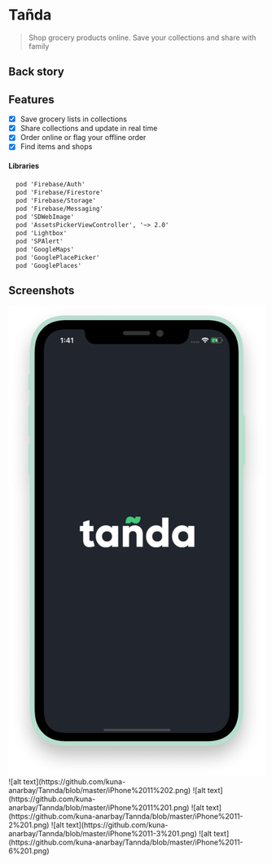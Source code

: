 # Tañda
> Shop grocery products online. Save your collections and share with family

## Back story

## Features

- [x] Save grocery lists in collections
- [x] Share collections and update in real time
- [x] Order online or flag your offline order
- [x] Find items and shops

#### Libraries

```
  pod 'Firebase/Auth'
  pod 'Firebase/Firestore'
  pod 'Firebase/Storage'
  pod 'Firebase/Messaging'
  pod 'SDWebImage'
  pod 'AssetsPickerViewController', '~> 2.0'
  pod 'Lightbox'
  pod 'SPAlert'
  pod 'GoogleMaps'
  pod 'GooglePlacePicker'
  pod 'GooglePlaces'
```

## Screenshots
<img src="https://github.com/kuna-anarbay/Tannda/blob/master/iPhone%2011%202.png" style="width=30%" />
![alt text](https://github.com/kuna-anarbay/Tannda/blob/master/iPhone%2011%202.png)
![alt text](https://github.com/kuna-anarbay/Tannda/blob/master/iPhone%2011%201.png)
![alt text](https://github.com/kuna-anarbay/Tannda/blob/master/iPhone%2011-2%201.png)
![alt text](https://github.com/kuna-anarbay/Tannda/blob/master/iPhone%2011-3%201.png)
![alt text](https://github.com/kuna-anarbay/Tannda/blob/master/iPhone%2011-6%201.png)

